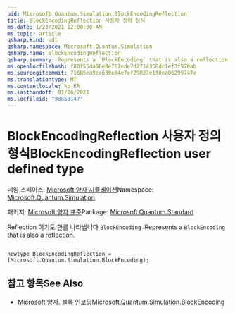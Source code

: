```yaml
---
uid: Microsoft.Quantum.Simulation.BlockEncodingReflection
title: BlockEncodingReflection 사용자 정의 형식
ms.date: 1/23/2021 12:00:00 AM
ms.topic: article
qsharp.kind: udt
qsharp.namespace: Microsoft.Quantum.Simulation
qsharp.name: BlockEncodingReflection
qsharp.summary: Represents a `BlockEncoding` that is also a reflection.
ms.openlocfilehash: f80f55da96e8e767ede7d2714358dc1ef3f978ab
ms.sourcegitcommit: 71605ea9cc630e84e7ef29027e1f0ea06299747e
ms.translationtype: MT
ms.contentlocale: ko-KR
ms.lasthandoff: 01/26/2021
ms.locfileid: "98858147"
---
```

# <a name="blockencodingreflection-user-defined-type"></a><span data-ttu-id="e954c-102">BlockEncodingReflection 사용자 정의 형식</span><span class="sxs-lookup"><span data-stu-id="e954c-102">BlockEncodingReflection user defined type</span></span>

<span data-ttu-id="e954c-103">네임 스페이스: [Microsoft 양자 시뮬레이션](xref:Microsoft.Quantum.Simulation)</span><span class="sxs-lookup"><span data-stu-id="e954c-103">Namespace: [Microsoft.Quantum.Simulation](xref:Microsoft.Quantum.Simulation)</span></span>

<span data-ttu-id="e954c-104">패키지: [Microsoft 양자 표준](https://nuget.org/packages/Microsoft.Quantum.Standard)</span><span class="sxs-lookup"><span data-stu-id="e954c-104">Package: [Microsoft.Quantum.Standard](https://nuget.org/packages/Microsoft.Quantum.Standard)</span></span>


<span data-ttu-id="e954c-105">Reflection 이기도 한를 나타냅니다 `BlockEncoding` .</span><span class="sxs-lookup"><span data-stu-id="e954c-105">Represents a `BlockEncoding` that is also a reflection.</span></span>

```qsharp

newtype BlockEncodingReflection = (Microsoft.Quantum.Simulation.BlockEncoding);
```



## <a name="see-also"></a><span data-ttu-id="e954c-106">참고 항목</span><span class="sxs-lookup"><span data-stu-id="e954c-106">See Also</span></span>

- [<span data-ttu-id="e954c-107">Microsoft 양자. 블록 인코딩</span><span class="sxs-lookup"><span data-stu-id="e954c-107">Microsoft.Quantum.Simulation.BlockEncoding</span></span>](xref:Microsoft.Quantum.Simulation.BlockEncoding)